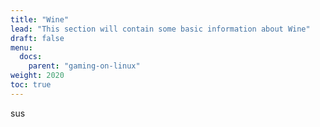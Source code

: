 ```yaml
---
title: "Wine"
lead: "This section will contain some basic information about Wine"
draft: false
menu:
  docs:
    parent: "gaming-on-linux"
weight: 2020
toc: true
---
```


sus
